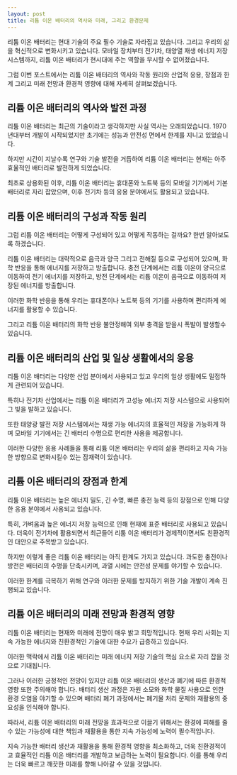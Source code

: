 ```yaml
---
layout: post
title: 리튬 이온 배터리의 역사와 미래, 그리고 환경문제
---
```


리튬 이온 배터리는 현대 기술의 주요 필수 기술로 자라집고 있습니다. 그리고 우리의 삶을 혁신적으로 변화시키고 있습니다. 모바일 장치부터 전기차, 태양열 재생 에너지 저장 시스템까지, 리튬 이온 배터리가 현시대에 주는 역할을 무시할 수 없어졌습니다. 

그럼 이번 포스트에서는 리튬 이온 배터리의 역사와 작동 원리와 산업적 응용, 장점과 한계 그리고 미래 전망과 환경적 영향에 대해 자세히 살펴보겠습니다.



<h2>리튬 이온 배터리의 역사와 발전 과정</h2>
리튬 이온 배터리는 최근의 기술이라고 생각하지만 사실 역사는 오래되었습니다. 1970년대부터 개발이 시작되었지만 초기에는 성능과 안전성 면에서 한계를 지니고 있었습니다. 

하지만 시간이 지날수록 연구와 기술 발전을 거듭하여 리튬 이온 배터리는 현재는 아주 효율적인 배터리로 발전하게 되었습니다. 

최초로 상용화된 이후, 리튬 이온 배터리는 휴대폰와 노트북 등의 모바일 기기에서 기본 배터리로 자리 잡았으며, 이후 전기차 등의 응용 분야에서도 활용되고 있습니다.




<h2>리튬 이온 배터리의 구성과 작동 원리</h2>
그럼 리튬 이온 배터리는 어떻게 구성되어 있고 어떻게 작동하는 걸까요? 한번 알아보도록 하겠습니다. 

리튬 이온 배터리는 대략적으로 음극과 양극 그리고 전해질 등으로 구성되어 있으며, 화학 반응을 통해 에너지를 저장하고 방출합니다. 충전 단계에서는 리튬 이온이 양극으로 이동하여 전기 에너지를 저장하고, 방전 단계에서는 리튬 이온이 음극으로 이동하여 저장된 에너지를 방출합니다. 

이러한 화학 반응을 통해 우리는 휴대폰이나 노트북 등의 기기를 사용하며 편리하게 에너지를 활용할 수 있습니다.

그리고 리튬 이온 배터리의 화학 반응 불안정해여 외부 충격을 받을시 폭발이 발생할수 있습니다.




<h2>리튬 이온 배터리의 산업 및 일상 생활에서의 응용</h2>
리튬 이온 배터리는 다양한 산업 분야에서 사용되고 있고 우리의 일상 생활에도 밀접하게 관련되어 있습니다. 

특히나 전기차 산업에서는 리튬 이온 배터리가 고성능 에너지 저장 시스템으로 사용되어 그 빛을 발하고 있습니다.

또한 태양광 발전 저장 시스템에서는 재생 가능 에너지의 효율적인 저장을 가능하게 하며 모바일 기기에서는 긴 배터리 수명으로 편리한 사용을 제공합니다. 

이러한 다양한 응용 사례들을 통해 리튬 이온 배터리는 우리의 삶을 편리하고 지속 가능한 방향으로 변화시킬수 있는 잠재력이 있습니다.



<h2>리튬 이온 배터리의 장점과 한계</h2>
리튬 이온 배터리는 높은 에너지 밀도, 긴 수명, 빠른 충전 능력 등의 장점으로 인해 다양한 응용 분야에서 사용되고 있습니다. 

특히, 가벼움과 높은 에너지 저장 능력으로 인해 현재에 표준 배터리로 사용되고 있습니다. 더욱이 전기차에 활용되면서 최근들어 리툼 이온 배터리가 경제적이면서도 친환경적인 대안으로 주목받고 있습니다. 

하지만 이렇게 좋은 리튬 이온 배터리는 아직 한계도 가지고 있습니다. 과도한 충전이나 방전은 배터리의 수명을 단축시키며, 과열 시에는 안전성 문제를 야기할 수 있습니다. 

이러한 한계를 극복하기 위해 연구와 이러한 문제를 방지하기 위한 기술 개발이 계속 진행되고 있습니다.



<h2>리튬 이온 배터리의 미래 전망과 환경적 영향</h2>
리튬 이온 배터리는 현재와 미래에 전망이 매우 밝고 희망적입니다. 현재 우리 사회는 지속 가능한 에너지와 친환경적인 기술에 대한 수요가 급증하고 있습니다. 

이러한 맥락에서 리튬 이온 배터리는 미래 에너지 저장 기술의 핵심 요소로 자리 잡을 것으로 기대됩니다.

그러나 이러한 긍정적인 전망이 있지만 리튬 이온 배터리의 생산과 폐기에 따른 환경적 영향 또한 주의해야 합니다. 배터리 생산 과정은 자원 소모와 화학 물질 사용으로 인한 환경 오염을 야기할 수 있으며 배터리 폐기 과정에서는 폐기물 처리 문제와 재활용의 중요성을 인식해야 합니다.

따라서, 리튬 이온 배터리의 미래 전망을 효과적으로 이끌기 위해서는 환경에 피해를 줄수 있는 가능성에 대한 책임과 재활용을 통한 지속 가능성에 노력이 필수적입니다. 

지속 가능한 배터리 생산과 재활용을 통해 환경적 영향을 최소화하고, 더욱 친환경적이고 효율적인 리튬 이온 배터리를 개발하고 보급하는 노력이 필요합니다. 이를 통해 우리는 더욱 빠르고 깨끗한 미래를 향해 나아갈 수 있을 것입니다.